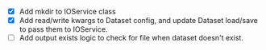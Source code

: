 - [x] Add mkdir to IOService class
- [x] Add read/write kwargs to Dataset config, and update Dataset load/save to pass them to IOService.
- [ ] Add output exists logic to check for file when dataset doesn't exist.